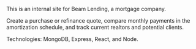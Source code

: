 This is an internal site for Beam Lending, a mortgage company. 

Create a purchase or refinance quote, compare monthly payments in the amortization schedule, and track current realtors and potential clients.

Technologies: MongoDB, Express, React, and Node.
